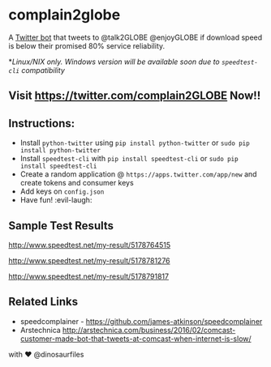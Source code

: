 # complain2globe
A [Twitter bot](https://twitter.com/complain2GLOBE) that tweets to @talk2GLOBE @enjoyGLOBE if download speed is below their promised 80% service reliability.

**Linux/*NIX only. Windows version will be available soon due to `speedtest-cli` compatibility**


## Visit https://twitter.com/complain2GLOBE Now!!


## Instructions:
- Install `python-twitter` using `pip install python-twitter` or `sudo pip install python-twitter`
- Install `speedtest-cli` with `pip install speedtest-cli` or `sudo pip install speedtest-cli`
- Create a random application @ `https://apps.twitter.com/app/new` and create tokens and consumer keys
- Add keys on `config.json`
- Have fun! :evil-laugh:


## Sample Test Results
http://www.speedtest.net/my-result/5178764515

http://www.speedtest.net/my-result/5178781276

http://www.speedtest.net/my-result/5178791817


## Related Links
- speedcomplainer - https://github.com/james-atkinson/speedcomplainer
- Arstechnica http://arstechnica.com/business/2016/02/comcast-customer-made-bot-that-tweets-at-comcast-when-internet-is-slow/

with :heart: @dinosaurfiles
